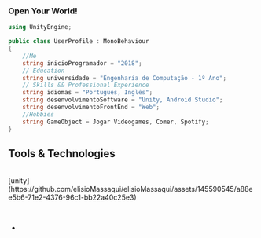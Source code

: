 <h3>Open Your World!</h3>

```csharp
using UnityEngine;

public class UserProfile : MonoBehaviour
{
    //Me
    string inicioProgramador = "2018";
    // Education
    string universidade = "Engenharia de Computação - 1º Ano";
    // Skills && Professional Experience
    string idiomas = "Português, Inglês";
    string desenvolvimentoSoftware = "Unity, Android Studio";
    string desenvolvimentoFrontEnd = "Web";
    //Hobbies
    string GameObject = Jogar Videogames, Comer, Spotify;
}
```




 
 <h2>Tools & Technologies </h2>
<p>
   <br>
 [unity](https://github.com/elisioMassaqui/elisioMassaqui/assets/145590545/a88ee5b6-71e2-4376-96c1-bb22a40c25e3)
</p><br>

- 
<!---
elisioMassaqui/elisioMassaqui is a ✨ special ✨ repository because its `README.md` (this file) appears on your GitHub profile.
You can click the Preview link to take a look at your changes.
--->
